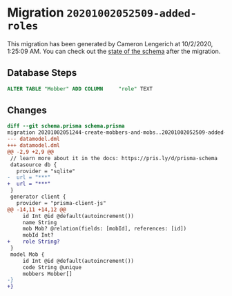 # Migration `20201002052509-added-roles`

This migration has been generated by Cameron Lengerich at 10/2/2020, 1:25:09 AM.
You can check out the [state of the schema](./schema.prisma) after the migration.

## Database Steps

```sql
ALTER TABLE "Mobber" ADD COLUMN     "role" TEXT
```

## Changes

```diff
diff --git schema.prisma schema.prisma
migration 20201002051244-create-mobbers-and-mobs..20201002052509-added-roles
--- datamodel.dml
+++ datamodel.dml
@@ -2,9 +2,9 @@
 // learn more about it in the docs: https://pris.ly/d/prisma-schema
 datasource db {
   provider = "sqlite"
-  url = "***"
+  url = "***"
 }
 generator client {
   provider = "prisma-client-js"
@@ -14,11 +14,12 @@
     id Int @id @default(autoincrement())
     name String 
     mob Mob? @relation(fields: [mobId], references: [id])
     mobId Int?
+    role String?
 }
 model Mob {
     id Int @id @default(autoincrement())
     code String @unique
     mobbers Mobber[]
-}
+}
```


